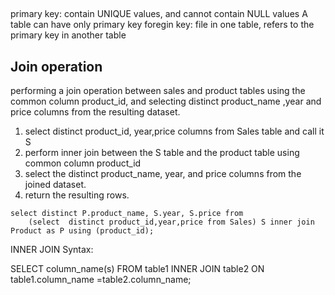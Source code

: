##

primary key: contain UNIQUE values, and cannot contain NULL values
A table can have only primary key
foregin key: file in one table, refers to the primary key in another table

## Join operation

performing a join operation between sales and product tables using the common column product_id, and selecting distinct product_name ,year and price columns from the resulting dataset.

1. select distinct product_id, year,price columns from Sales table and call it S
2. perform inner join between the S table and the product table using common column product_id
3. select the distinct product_name, year, and price columns from the joined dataset.
4. return the resulting rows.

```MySQL
select distinct P.product_name, S.year, S.price from 
    (select  distinct product_id,year,price from Sales) S inner join Product as P using (product_id);
```

INNER JOIN Syntax:

SELECT column_name(s)
FROM table1
INNER JOIN table2
ON table1.column_name =table2.column_name;


